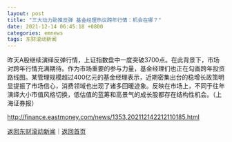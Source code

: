 ```yaml
---
layout: post
title: "三大动力助推反弹 基金经理热议跨年行情：机会在哪？"
date: 2021-12-14 06:45:18 +0800
categories: emnews
tags: 东财滚动新闻
---
```


昨天A股继续演绎反弹行情，上证指数盘中一度突破3700点。在此背景下，市场对跨年行情充满期待。作为市场重要的参与力量，基金经理们也正在勾画跨年投资路线图。某管理规模超过400亿元的基金经理表示，近期密集出台的稳增长政策明显提振了市场信心，消费领域也出现了诸多回暖迹象。反映在市场上，不同于往年演绎大小市值风格切换，低估值的蓝筹和高景气的成长股都存在结构性机会。（上海证券报）

<http://finance.eastmoney.com/news/1353,202112142212110185.html>

[返回东财滚动新闻](//finews.withounder.com/emnews/)｜[返回首页](//finews.withounder.com/)